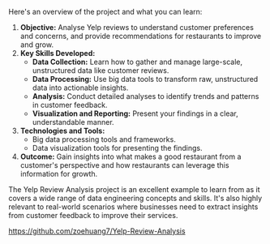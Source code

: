 Here's an overview of the project and what you can learn:

1. **Objective:** Analyse Yelp reviews to understand customer preferences and concerns, and provide recommendations for restaurants to improve and grow.
2. **Key Skills Developed:**
    - **Data Collection:** Learn how to gather and manage large-scale, unstructured data like customer reviews.
    - **Data Processing:** Use big data tools to transform raw, unstructured data into actionable insights.
    - **Analysis:** Conduct detailed analyses to identify trends and patterns in customer feedback.
    - **Visualization and Reporting:** Present your findings in a clear, understandable manner.
3. **Technologies and Tools:**
    - Big data processing tools and frameworks.
    - Data visualization tools for presenting the findings.
 4. **Outcome:** Gain insights into what makes a good restaurant from a customer's perspective and how restaurants can leverage this information for growth.

The Yelp Review Analysis project is an excellent example to learn from as it covers a wide range of data engineering concepts and skills. It's also highly relevant to real-world scenarios where businesses need to extract insights from customer feedback to improve their services.

https://github.com/zoehuang7/Yelp-Review-Analysis